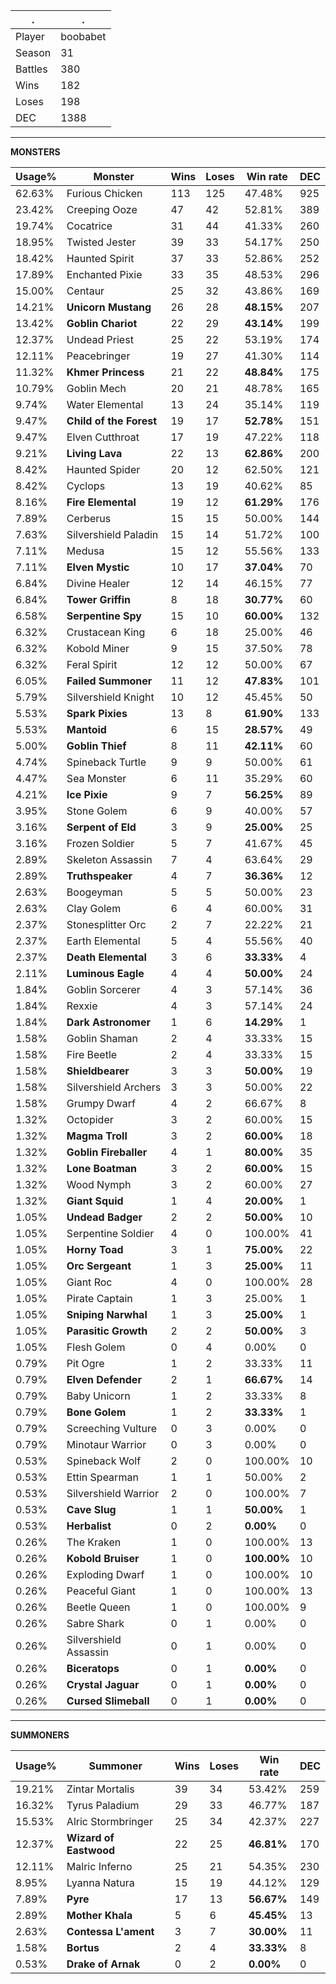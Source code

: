 .|.
|-|-
Player|boobabet
Season|31
Battles|380
Wins|182
Loses|198
DEC|1388

---
**MONSTERS**

Usage%|Monster|Wins|Loses|Win rate|DEC|
-|-|-|-|-|-|
62.63%|Furious Chicken|113|125|47.48%|925|
23.42%|Creeping Ooze|47|42|52.81%|389|
19.74%|Cocatrice|31|44|41.33%|260|
18.95%|Twisted Jester|39|33|54.17%|250|
18.42%|Haunted Spirit|37|33|52.86%|252|
17.89%|Enchanted Pixie|33|35|48.53%|296|
15.00%|Centaur|25|32|43.86%|169|
14.21%|**Unicorn Mustang**|26|28|**48.15%**|207|
13.42%|**Goblin Chariot**|22|29|**43.14%**|199|
12.37%|Undead Priest|25|22|53.19%|174|
12.11%|Peacebringer|19|27|41.30%|114|
11.32%|**Khmer Princess**|21|22|**48.84%**|175|
10.79%|Goblin Mech|20|21|48.78%|165|
9.74%|Water Elemental|13|24|35.14%|119|
9.47%|**Child of the Forest**|19|17|**52.78%**|151|
9.47%|Elven Cutthroat|17|19|47.22%|118|
9.21%|**Living Lava**|22|13|**62.86%**|200|
8.42%|Haunted Spider|20|12|62.50%|121|
8.42%|Cyclops|13|19|40.62%|85|
8.16%|**Fire Elemental**|19|12|**61.29%**|176|
7.89%|Cerberus|15|15|50.00%|144|
7.63%|Silvershield Paladin|15|14|51.72%|100|
7.11%|Medusa|15|12|55.56%|133|
7.11%|**Elven Mystic**|10|17|**37.04%**|70|
6.84%|Divine Healer|12|14|46.15%|77|
6.84%|**Tower Griffin**|8|18|**30.77%**|60|
6.58%|**Serpentine Spy**|15|10|**60.00%**|132|
6.32%|Crustacean King|6|18|25.00%|46|
6.32%|Kobold Miner|9|15|37.50%|78|
6.32%|Feral Spirit|12|12|50.00%|67|
6.05%|**Failed Summoner**|11|12|**47.83%**|101|
5.79%|Silvershield Knight|10|12|45.45%|50|
5.53%|**Spark Pixies**|13|8|**61.90%**|133|
5.53%|**Mantoid**|6|15|**28.57%**|49|
5.00%|**Goblin Thief**|8|11|**42.11%**|60|
4.74%|Spineback Turtle|9|9|50.00%|61|
4.47%|Sea Monster|6|11|35.29%|60|
4.21%|**Ice Pixie**|9|7|**56.25%**|89|
3.95%|Stone Golem|6|9|40.00%|57|
3.16%|**Serpent of Eld**|3|9|**25.00%**|25|
3.16%|Frozen Soldier|5|7|41.67%|45|
2.89%|Skeleton Assassin|7|4|63.64%|29|
2.89%|**Truthspeaker**|4|7|**36.36%**|12|
2.63%|Boogeyman|5|5|50.00%|23|
2.63%|Clay Golem|6|4|60.00%|31|
2.37%|Stonesplitter Orc|2|7|22.22%|21|
2.37%|Earth Elemental|5|4|55.56%|40|
2.37%|**Death Elemental**|3|6|**33.33%**|4|
2.11%|**Luminous Eagle**|4|4|**50.00%**|24|
1.84%|Goblin Sorcerer|4|3|57.14%|36|
1.84%|Rexxie|4|3|57.14%|24|
1.84%|**Dark Astronomer**|1|6|**14.29%**|1|
1.58%|Goblin Shaman|2|4|33.33%|15|
1.58%|Fire Beetle|2|4|33.33%|15|
1.58%|**Shieldbearer**|3|3|**50.00%**|19|
1.58%|Silvershield Archers|3|3|50.00%|22|
1.58%|Grumpy Dwarf|4|2|66.67%|8|
1.32%|Octopider|3|2|60.00%|15|
1.32%|**Magma Troll**|3|2|**60.00%**|18|
1.32%|**Goblin Fireballer**|4|1|**80.00%**|35|
1.32%|**Lone Boatman**|3|2|**60.00%**|15|
1.32%|Wood Nymph|3|2|60.00%|27|
1.32%|**Giant Squid**|1|4|**20.00%**|1|
1.05%|**Undead Badger**|2|2|**50.00%**|10|
1.05%|Serpentine Soldier|4|0|100.00%|41|
1.05%|**Horny Toad**|3|1|**75.00%**|22|
1.05%|**Orc Sergeant**|1|3|**25.00%**|11|
1.05%|Giant Roc|4|0|100.00%|28|
1.05%|Pirate Captain|1|3|25.00%|1|
1.05%|**Sniping Narwhal**|1|3|**25.00%**|1|
1.05%|**Parasitic Growth**|2|2|**50.00%**|3|
1.05%|Flesh Golem|0|4|0.00%|0|
0.79%|Pit Ogre|1|2|33.33%|11|
0.79%|**Elven Defender**|2|1|**66.67%**|14|
0.79%|Baby Unicorn|1|2|33.33%|8|
0.79%|**Bone Golem**|1|2|**33.33%**|1|
0.79%|Screeching Vulture|0|3|0.00%|0|
0.79%|Minotaur Warrior|0|3|0.00%|0|
0.53%|Spineback Wolf|2|0|100.00%|10|
0.53%|Ettin Spearman|1|1|50.00%|2|
0.53%|Silvershield Warrior|2|0|100.00%|7|
0.53%|**Cave Slug**|1|1|**50.00%**|1|
0.53%|**Herbalist**|0|2|**0.00%**|0|
0.26%|The Kraken|1|0|100.00%|13|
0.26%|**Kobold Bruiser**|1|0|**100.00%**|10|
0.26%|Exploding Dwarf|1|0|100.00%|10|
0.26%|Peaceful Giant|1|0|100.00%|13|
0.26%|Beetle Queen|1|0|100.00%|9|
0.26%|Sabre Shark|0|1|0.00%|0|
0.26%|Silvershield Assassin|0|1|0.00%|0|
0.26%|**Biceratops**|0|1|**0.00%**|0|
0.26%|**Crystal Jaguar**|0|1|**0.00%**|0|
0.26%|**Cursed Slimeball**|0|1|**0.00%**|0|

---
**SUMMONERS**

Usage%|Summoner|Wins|Loses|Win rate|DEC|
-|-|-|-|-|-|
19.21%|Zintar Mortalis|39|34|53.42%|259|
16.32%|Tyrus Paladium|29|33|46.77%|187|
15.53%|Alric Stormbringer|25|34|42.37%|227|
12.37%|**Wizard of Eastwood**|22|25|**46.81%**|170|
12.11%|Malric Inferno|25|21|54.35%|230|
8.95%|Lyanna Natura|15|19|44.12%|129|
7.89%|**Pyre**|17|13|**56.67%**|149|
2.89%|**Mother Khala**|5|6|**45.45%**|13|
2.63%|**Contessa L'ament**|3|7|**30.00%**|11|
1.58%|**Bortus**|2|4|**33.33%**|8|
0.53%|**Drake of Arnak**|0|2|**0.00%**|0|
